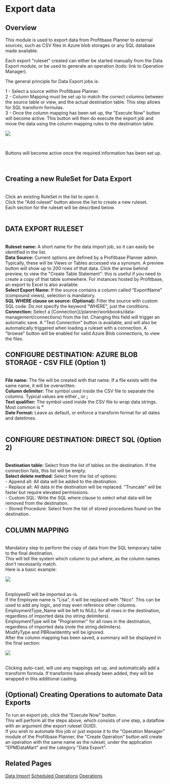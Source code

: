 # Export data
## Overview

This module is used to export data from Profitbase Planner to external sources, such as CSV files in Azure blob storages or any SQL database made available.
<br/>

Each export "ruleset" created can either be started manually from the Data Export module, or be used to generate an operation (todo: link to Operation Manager).
<br/>

The general principle for Data Export jobs is:
<br/>

1 - Select a source within Profitbase Planner.
<br/>
2 - Column Mapping must be set up to match the correct columns between the source table or view, and the actual destination table. This step allows for SQL transform formulas.
<br/>
3 - Once the column mapping has been set up, the "Execute Now" button will become active. This button will then do execute the export job and move the data using the column mapping rules to the destination table.
<br/>

![](https://profitbasedocs.blob.core.windows.net/plannerimages/DataExport.png)

<br/>

Buttons will become active once the required information has been set up.

<br/>

## Creating a new RuleSet for Data Export
<br/>
Click an existing RuleSet in the list to open it.
<br/>
Click the "Add ruleset" button above the list to create a new ruleset.
<br/>
Each section for the ruleset will be described below.
<br/>

<br/>

## DATA EXPORT RULESET

<br/>
<b>Ruleset name:</b> A short name for the data import job, so it can easily be identified in the list.
<br/>
<b>Data Source:</b> Current options are defined by a Profitbase Planner admin. Typically, these will be Views or Tables accessed via a synonym. A preview button will show up to 200 rows of that data. Click the arrow behind preview, to view the "Create Table Statement": this is useful if you need to create a copy of that table somewhere. For instances hosted by Profitbase, an export to Excel is also available.
<br/>
<b>Select Export Name:</b> If the source contains a column called "ExportName" (compound views), selection is mandatory.
<br/>
<b>SQL WHERE clause on source: (Optional):</b> Filter the source with custom SQL code. Do not specify the keyword "WHERE", just the conditions.
<br/>
<b>Connection:</b> Select a [Connection](/planner/workbooks/data-management/connections) from the list. Changing this field will trigger an automatic save.
A "Test Connection" button is available, and will also be automatically triggered when loading a ruleset with a connection. A "browse" button will be enabled for valid Azure Blob connections, to view the files.

<br/>

## CONFIGURE DESTINATION: AZURE BLOB STORAGE - CSV FILE (Option 1)

<br/>
<b>File name:</b> The file will be created with that name. If a file exists with the same name, it will be overwritten.
<br/>
<b>Column delimiter:</b> The symbol used inside the CSV file to separate the columns. Typical values are either <b>,</b> or <b>;</b>
<br/>
<b>Text qualifier:</b> The symbol used inside the CSV file to wrap data strings. Most common is <b>"</b>
<br/>
<b>Date Format:</b> Leave as default, or enforce a transform format for all dates and datetimes.
<br/>

<br/>

## CONFIGURE DESTINATION: DIRECT SQL (Option 2)

<br/>
<b>Destination table:</b> Select from the list of tables on the destination. If the connection fails, this list will be empty.
<br/>
<b>Select delete method:</b> Select from the list of options:
<br/>
 - Append all: All data will be added to the destination.
 <br/>
 - Replace all: All data in the destination will be replaced. "Truncate" will be faster but require elevated permissions.
 <br/>
 - Custom SQL: Write the SQL where clause to select what data will be removed from the destination.
 <br/>
 - Stored Procedure: Select from the list of stored procedures found on the destination.
<br/>

## COLUMN MAPPING

<br/>
Mandatory step to perform the copy of data from the SQL temporary table to the final destination.
<br/>
This will tell the system which column to put where, as the column names don't necessarily match.
<br/>
Here is a basic example:
<br/>

![](https://profitbasedocs.blob.core.windows.net/plannerimages/ColumnMappingExample.PNG)

<br/>
EmployeeID will be imported as-is.
<br/>
If the Employee name is "Lisa", it will be replaced with "Nico". This can be used to add any logic, and may even reference other columns.
<br/>
EmploymentType_Name will be left to NULL for all rows in the destination, regardless of imported data (no string delimiters).
<br/>
EmploymentType will be "Programmer" for all rows in the destination, regardless of imported data (note the string delimiters).
<br/>
ModifyType and PBRowIdentity will be ignored.
<br/>
After the column mapping has been saved, a summary will be displayed in the final section:
<br/>

![](https://profitbasedocs.blob.core.windows.net/plannerimages/ColumnMappingExample_result.PNG)

<br/>
Clicking auto-cast, will use any mappings set up, and automatically add a transform formula. If transforms have already been added, they will be wrapped in this additional casting.

<br/>

## (Optional) Creating Operations to automate Data Exports

To run an export job, click the "Execute Now" button.
<br/>
This will perform all the steps above, which consists of one step, a dataflow with an argument (the export ruleset GUID).
<br/>
If you wish to automate this job or just expose it to the "Operation Manager" module of the Profitbase Planner, the "Create Operation" button will create an operation with the same name as the ruleset, under the application "EPMDataMart" and the category "Data Export".
<br/>

## Related Pages

[Data Import](import-data.md)
[Scheduled Operations](../../administration/operation-manager/ScheduledOperations.md)
[Operations](../../administration/operation-manager/Operations.md)
